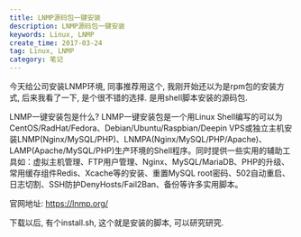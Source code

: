```yaml
---
title: LNMP源码包一键安装
description: LNMP源码包一键安装
keywords: Linux, LNMP
create_time: 2017-03-24
tag: Linux, LNMP
category: 笔记
---
```


今天给公司安装LNMP环境, 同事推荐用这个, 我刚开始还以为是rpm包的安装方式, 后来我看了一下, 是个很不错的选择. 是用shell脚本安装的源码包.

LNMP一键安装包是什么?
LNMP一键安装包是一个用Linux Shell编写的可以为CentOS/RadHat/Fedora、Debian/Ubuntu/Raspbian/Deepin VPS或独立主机安装LNMP(Nginx/MySQL/PHP)、LNMPA(Nginx/MySQL/PHP/Apache)、LAMP(Apache/MySQL/PHP)生产环境的Shell程序。同时提供一些实用的辅助工具如：虚拟主机管理、FTP用户管理、Nginx、MySQL/MariaDB、PHP的升级、常用缓存组件Redis、Xcache等的安装、重置MySQL root密码、502自动重启、日志切割、SSH防护DenyHosts/Fail2Ban、备份等许多实用脚本。

官网地址: https://lnmp.org/

下载以后, 有个install.sh, 这个就是安装的脚本, 可以研究研究. 

